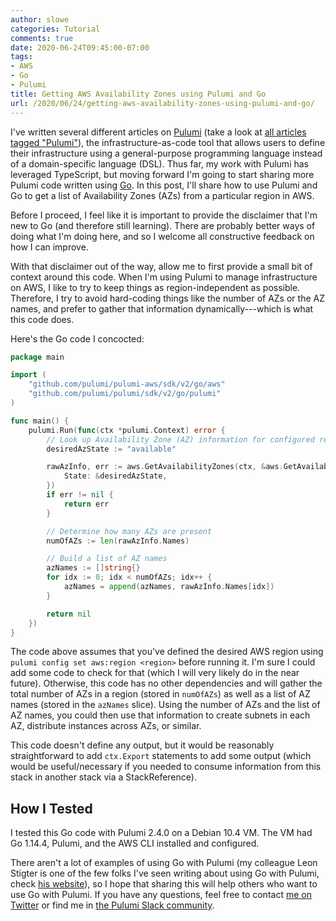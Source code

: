 ```yaml
---
author: slowe
categories: Tutorial
comments: true
date: 2020-06-24T09:45:00-07:00
tags:
- AWS
- Go
- Pulumi
title: Getting AWS Availability Zones using Pulumi and Go
url: /2020/06/24/getting-aws-availability-zones-using-pulumi-and-go/
---
```


I've written several different articles on [Pulumi][link-1] (take a look at [all articles tagged "Pulumi"][link-2]), the infrastructure-as-code tool that allows users to define their infrastructure using a general-purpose programming language instead of a domain-specific language (DSL). Thus far, my work with Pulumi has leveraged TypeScript, but moving forward I'm going to start sharing more Pulumi code written using [Go][link-3]. In this post, I'll share how to use Pulumi and Go to get a list of Availability Zones (AZs) from a particular region in AWS.<!--more-->

Before I proceed, I feel like it is important to provide the disclaimer that I'm new to Go (and therefore still learning). There are probably better ways of doing what I'm doing here, and so I welcome all constructive feedback on how I can improve.

With that disclaimer out of the way, allow me to first provide a small bit of context around this code. When I'm using Pulumi to manage infrastructure on AWS, I like to try to keep things as region-independent as possible. Therefore, I try to avoid hard-coding things like the number of AZs or the AZ names, and prefer to gather that information dynamically---which is what this code does.

Here's the Go code I concocted:

```go
package main

import (
	"github.com/pulumi/pulumi-aws/sdk/v2/go/aws"
	"github.com/pulumi/pulumi/sdk/v2/go/pulumi"
)

func main() {
	pulumi.Run(func(ctx *pulumi.Context) error {
		// Look up Availability Zone (AZ) information for configured region
		desiredAzState := "available"

		rawAzInfo, err := aws.GetAvailabilityZones(ctx, &aws.GetAvailabilityZonesArgs{
			State: &desiredAzState,
		})
		if err != nil {
			return err
		}

		// Determine how many AZs are present
		numOfAZs := len(rawAzInfo.Names)

		// Build a list of AZ names
		azNames := []string{}
		for idx := 0; idx < numOfAZs; idx++ {
			azNames = append(azNames, rawAzInfo.Names[idx])
		}

		return nil
	})
}
```

The code above assumes that you've defined the desired AWS region using `pulumi config set aws:region <region>` before running it. I'm sure I could add some code to check for that (which I will very likely do in the near future). Otherwise, this code has no other dependencies and will gather the total number of AZs in a region (stored in `numOfAZs`) as well as a list of AZ names (stored in the `azNames` slice). Using the number of AZs and the list of AZ names, you could then use that information to create subnets in each AZ, distribute instances across AZs, or similar.

This code doesn't define any output, but it would be reasonably straightforward to add `ctx.Export` statements to add some output (which would be useful/necessary if you needed to consume information from this stack in another stack via a StackReference).

## How I Tested

I tested this Go code with Pulumi 2.4.0 on a Debian 10.4 VM. The VM had Go 1.14.4, Pulumi, and the AWS CLI installed and configured.

There aren't a lot of examples of using Go with Pulumi (my colleague Leon Stigter is one of the few folks I've seen writing about using Go with Pulumi, check [his website][link-5]), so I hope that sharing this will help others who want to use Go with Pulumi. If you have any questions, feel free to contact [me on Twitter][link-99] or find me in [the Pulumi Slack community][link-4].

[link-1]: https://www.pulumi.com/
[link-2]: /tags/pulumi/
[link-3]: https://golang.org/
[link-4]: https://pulumi-community.slack.com
[link-5]: https://retgits.com/
[link-99]: https://twitter.com/scott_lowe
